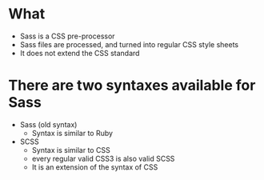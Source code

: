 # What
* Sass is a CSS pre-processor
* Sass files are processed, and turned into regular CSS style sheets 
* It does not extend the CSS standard

# There are two syntaxes available for Sass
* Sass (old syntax)
  * Syntax is similar to Ruby
* SCSS 
  * Syntax is similar to CSS
  * every regular valid CSS3 is also valid SCSS
  * It is an extension of the syntax of CSS

 

